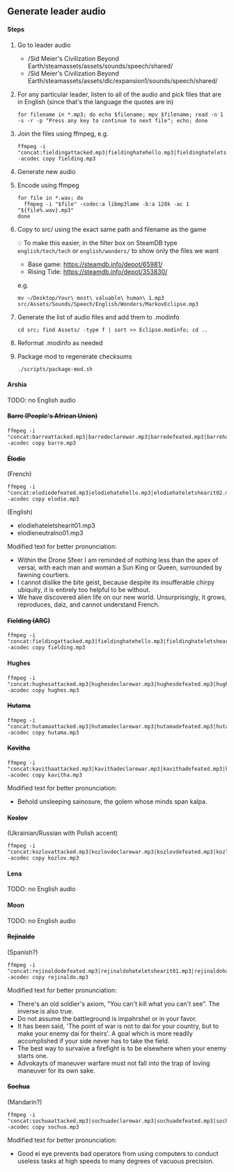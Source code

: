 ## Generate leader audio

#### Steps

1. Go to leader audio

   - /Sid Meier's Civilization Beyond Earth/steamassets/assets/sounds/speech/shared/
   - /Sid Meier's Civilization Beyond Earth/steamassets/assets/dlc/expansion1/sounds/speech/shared/

1. For any particular leader, listen to all of the audio and pick files that are in English (since that's the language the quotes are in)

   ```
   for filename in *.mp3; do echo $filename; mpv $filename; read -n 1 -s -r -p "Press any key to continue to next file"; echo; done
   ```

1. Join the files using ffmpeg, e.g.

   ```
   ffmpeg -i "concat:fieldingattacked.mp3|fieldinghatehello.mp3|fieldinghateletshearit01.mp3|fieldinghateletshearit02.mp3|fieldinghateletshearit03.mp3|fieldinghateno01.mp3|fieldinghateno02.mp3|fieldinghateno03.mp3|fieldinghateyes01.mp3|fieldingintro.mp3|fieldinglosewar.mp3|fieldingneutralhellob.mp3|fieldingneutralletshearit01.mp3|fieldingneutralletshearit02.mp3|fieldingneutralletshearit03.mp3|fieldingneutralno01.mp3|fieldingneutralno02.mp3|fieldingneutralyes01.mp3|fieldingneutralyes02.mp3|fieldingneutralyes03.mp3|fieldingrequest.mp3" -acodec copy fielding.mp3
   ```

1. Generate new audio

1. Encode using ffmpeg

   ```
   for file in *.wav; do
     ffmpeg -i "$file" -codec:a libmp3lame -b:a 128k -ac 1 "${file%.wav}.mp3"
   done
   ```

1. Copy to src/ using the exact same path and filename as the game

   💡 To make this easier, in the filter box on SteamDB type `english/tech/tech` or `english/wonders/` to show only the files we want

   - Base game: https://steamdb.info/depot/65981/
   - Rising Tide: https://steamdb.info/depot/353830/

   e.g.

   ```
   mv ~/Desktop/Your\ most\ valuable\ human\ 1.mp3 src/Assets/Sounds/Speech/English/Wonders/MarkovEclipse.mp3
   ```

1. Generate the list of audio files and add them to .modinfo

   ```
   cd src; find Assets/ -type f | sort >> Eclipse.modinfo; cd ..
   ```

1. Reformat .modinfo as needed

1. Package mod to regenerate checksums

   ```
   ./scripts/package-mod.sh
   ```

#### Arshia

TODO: no English audio

#### ~~Barre (People's African Union)~~

```
ffmpeg -i "concat:barreattacked.mp3|barredeclarewar.mp3|barredefeated.mp3|barrehatehello.mp3|barrehateletshearit01.mp3|barrehateletshearit02.mp3|barrehateletshearit03.mp3|barrehateno02.mp3|barrehateno03.mp3|barrehateyes01.mp3|barrehateyes02.mp3|barrehateyes03.mp3|barreneutralletshearit03.mp3|barreneutralno02.mp3|barreneutralno03.mp3|barreneutralyes03.mp3|barrepeaceful.mp3|barrerequest.mp3" -acodec copy barre.mp3
```

#### ~~Élodie~~

(French)

```
ffmpeg -i "concat:elodiedefeated.mp3|elodiehatehello.mp3|elodiehateletshearit02.mp3|elodiehateletshearit03.mp3|elodiehateno01.mp3|elodiehateno02.mp3|elodiehateno03.mp3|elodiehateyes02.mp3|elodiehateyes02.mp3|elodieintro.mp3|elodieneutralhello.mp3|elodieneutralletshearit01.mp3|elodieneutralletshearit03.mp3|elodieneutralno02.mp3|elodieneutralno03.mp3|elodieneutralyes01.mp3|elodiepeaceful.mp3|elodierequest.mp3" -acodec copy elodie.mp3
```

(English)

- elodiehateletshearit01.mp3
- elodieneutralno01.mp3

Modified text for better pronunciation:

- Within the Drone Sfeer I am reminded of nothing less than the apex of versai, with each man and woman a Sun King or Queen, surrounded by fawning courtiers.
- I cannot dislike the bite geist, because despite its insufferable chirpy ubiquity, it is entirely too helpful to be without.
- We have discovered alien life on our new world. Unsurprisingly, it grows, reproduces, daiz, and cannot understand French.

#### ~~Fielding (ARC)~~

```
ffmpeg -i "concat:fieldingattacked.mp3|fieldinghatehello.mp3|fieldinghateletshearit01.mp3|fieldinghateletshearit02.mp3|fieldinghateletshearit03.mp3|fieldinghateno01.mp3|fieldinghateno02.mp3|fieldinghateno03.mp3|fieldinghateyes01.mp3|fieldingintro.mp3|fieldinglosewar.mp3|fieldingneutralhellob.mp3|fieldingneutralletshearit01.mp3|fieldingneutralletshearit02.mp3|fieldingneutralletshearit03.mp3|fieldingneutralno01.mp3|fieldingneutralno02.mp3|fieldingneutralyes01.mp3|fieldingneutralyes02.mp3|fieldingneutralyes03.mp3|fieldingrequest.mp3" -acodec copy fielding.mp3
```

#### Hughes

```
ffmpeg -i "concat:hughesattacked.mp3|hughesdeclarewar.mp3|hughesdefeated.mp3|hugheshatehello.mp3|hugheshateletshearit01.mp3|hugheshateletshearit02.mp3|hugheshateletshearit03.mp3|hugheshateno01.mp3|hugheshateno02.mp3|hugheshateno03.mp3|hugheshateyes01.mp3|hugheshateyes02.mp3|hugheshateyes03.mp3|hughesintro.mp3|hughesneutralhello.mp3|hughesneutralletshearit01.mp3|hughesneutralletshearit02.mp3|hughesneutralletshearit03.mp3|hughesneutralno01.mp3|hughesneutralno02.mp3|hughesneutralno03.mp3|hughesneutralyes01.mp3|hughesneutralyes02.mp3|hughesneutralyes03.mp3|hughespeaceful.mp3|hughesrequest.mp3" -acodec copy hughes.mp3
```

#### ~~Hutama~~

```
ffmpeg -i "concat:hutamaattacked.mp3|hutamadeclarewar.mp3|hutamadefeated.mp3|hutamahateletshearit01.mp3|hutamahateletshearit02.mp3|hutamahateletshearit03.mp3|hutamahateno01.mp3|hutamahateno02.mp3|hutamahateno03.mp3|hutamahateyes01.mp3|hutamahateyes02.mp3|hutamahateyes03.mp3|hutamaneutralhello.mp3|hutamaneutralletshearit01.mp3|hutamaneutralletshearit02.mp3|hutamaneutralletshearit03.mp3|hutamaneutralno01.mp3|hutamaneutralno02.mp3|hutamaneutralno03.mp3|hutamaneutralyes01.mp3|hutamaneutralyes03.mp3|hutamapeaceful.mp3|hutamarequest.mp3" -acodec copy hutama.mp3
```

#### ~~Kavitha~~

```
ffmpeg -i "concat:kavithaattacked.mp3|kavithadeclarewar.mp3|kavithadefeated.mp3|kavithahatehello.mp3|kavithahateletshearit01.mp3|kavithahateno02.mp3|kavithahateno03.mp3|kavithahateyes01.mp3|kavithahateyes02.mp3|kavithahateyes03.mp3|kavithaintro.mp3|kavithaneutralletshearit01.mp3|kavithaneutralletshearit02.mp3|kavithaneutralno02.mp3|kavithaneutralno03.mp3|kavithaneutralyes01.mp3|kavithaneutralyes02.mp3|kavithapeaceful.mp3" -acodec copy kavitha.mp3
```

Modified text for better pronunciation:

- Behold unsleeping sainosure, the golem whose minds span kalpa.

#### ~~Koslov~~

(Ukrainian/Russian with Polish accent)

```
ffmpeg -i "concat:kozlovattacked.mp3|kozlovdeclarewar.mp3|kozlovdefeated.mp3|kozlovhatehello.mp3|kozlovhateletshearit01.mp3|kozlovhateletshearit02.mp3|kozlovhateletshearit03.mp3|kozlovhateno01.mp3|kozlovhateno02.mp3|kozlovhateno03.mp3|kozlovhateyes01.mp3|kozlovhateyes02.mp3|kozlovhateyes03.mp3|kozlovintro.mp3|kozlovneutralhello.mp3|kozlovneutralletshearit01.mp3|kozlovneutralletshearit02.mp3|kozlovneutralletshearit03.mp3|kozlovneutralno01.mp3|kozlovneutralno02.mp3|kozlovneutralno03.mp3|kozlovneutralyes01.mp3|kozlovneutralyes02.mp3|kozlovneutralyes03.mp3|kozlovpeaceful.mp3|kozlovrequest.mp3" -acodec copy kozlov.mp3
```

#### Lena

TODO: no English audio

#### Moon

TODO: no English audio

#### ~~Rejinaldo~~

(Spanish?)

```
ffmpeg -i "concat:rejinaldodefeated.mp3|rejinaldohateletshearit01.mp3|rejinaldohateletshearit03.mp3|rejinaldohateno01.mp3|rejinaldohateno02.mp3|rejinaldohateno03.mp3|rejinaldohateyes01.mp3|rejinaldohateyes02.mp3|rejinaldointro.mp3|rejinaldoneutralhello.mp3|rejinaldoneutralletshearit03.mp3|rejinaldoneutralno02.mp3|rejinaldoneutralno03.mp3|rejinaldoneutralyes01.mp3|rejinaldoneutralyes02.mp3|rejinaldoneutralyes03.mp3|rejinaldorequest.mp3" -acodec copy rejinaldo.mp3
```

Modified text for better pronunciation:

- There's an old soldier's axiom, "You can't kill what you can't see". The inverse is also true.
- Do not assume the battleground is impahrshel or in your favor.
- It has been said, 'The point of war is not to dai for your country, but to make your enemy dai for theirs'. A goal which is more readily accomplished if your side never has to take the field.
- The best way to survaive a firefight is to be elsewhere when your enemy starts one.
- Advokayts of maneuver warfare must not fall into the trap of loving maneuver for its own sake.

#### ~~Sochua~~

(Mandarin?)

```
ffmpeg -i "concat:sochuaattacked.mp3|sochuadeclarewar.mp3|sochuadefeated.mp3|sochuahatehello.mp3|sochuahateletshearit01.mp3|sochuahateletshearit02.mp3|sochuahateletshearit03.mp3|sochuahateno01.mp3|sochuahateno02.mp3|sochuahateno03.mp3|sochuahateyes01.mp3|sochuahateyes02.mp3|sochuahateyes03.mp3|sochuaintro.mp3|sochuaneutralhello.mp3|sochuaneutralletshearit01.mp3|sochuaneutralletshearit02.mp3|sochuaneutralletshearit03.mp3|sochuaneutralno01.mp3|sochuaneutralno02.mp3|sochuaneutralno03.mp3|sochuaneutralyes01.mp3|sochuaneutralyes02.mp3|sochuaneutralyes03.mp3|sochuapeaceful.mp3|sochuarequest.mp3" -acodec copy sochua.mp3
```

Modified text for better pronunciation:

- Good ei eye prevents bad operators from using computers to conduct useless tasks at high speeds to many degrees of vacuous precision.
